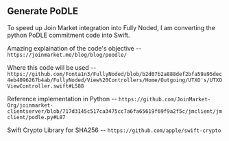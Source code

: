 ## Generate PoDLE

To speed up Join Market integration into Fully Noded, I am converting the python PoDLE commitment code into Swift.

Amazing explaination of the code's objective --  
`https://joinmarket.me/blog/blog/poodle/` 

Where this code will be used --
`https://github.com/Fonta1n3/FullyNoded/blob/b2d07b2a888def2bfa59a95dec4eb4096267b4ab/FullyNoded/View%20Controllers/Home/Outgoing/UTXO's/UTXOViewController.swift#L588`

Reference implementation in Python --
`https://github.com/JoinMarket-Org/joinmarket-clientserver/blob/717d3145c517ca3475cc7a6fa65619f69f9a2f5c/jmclient/jmclient/podle.py#L87`

Swift Crypto Library for SHA256 --
`https://github.com/apple/swift-crypto`


